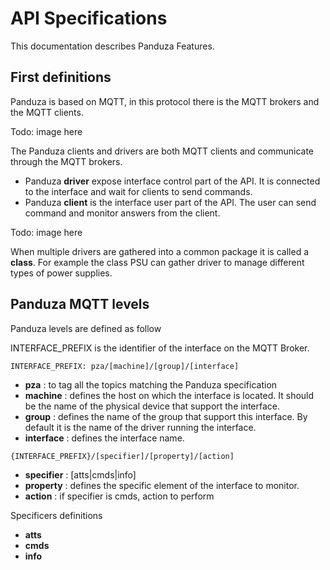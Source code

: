 # API Specifications

This documentation describes Panduza Features.

## First definitions

Panduza is based on MQTT, in this protocol there is the MQTT brokers and the MQTT clients.

Todo: image here

The Panduza clients and drivers are both MQTT clients and communicate through the MQTT brokers.

- Panduza **driver** expose interface control part of the API. It is connected to the interface and wait for clients to send commands.
- Panduza **client** is the interface user part of the API. The user can send command and monitor answers from the client.

Todo: image here

When multiple drivers are gathered into a common package it is called a **class**.
For example the class PSU can gather driver to manage different types of power supplies.

## Panduza MQTT levels

Panduza levels are defined as follow

INTERFACE_PREFIX is the identifier of the interface on the MQTT Broker.

```
INTERFACE_PREFIX: pza/[machine]/[group]/[interface]
```

- **pza**       : to tag all the topics matching the Panduza specification
- **machine**   : defines the host on which the interface is located. It should be the name of the physical device that support the interface.
- **group**     : defines the name of the group that support this interface. By default it is the name of the driver running the interface.
- **interface** : defines the interface name.

```
{INTERFACE_PREFIX}/[specifier]/[property]/[action]
```

- **specifier** : [atts|cmds|info]
- **property**  : defines the specific element of the interface to monitor.
- **action**    : if specifier is cmds, action to perform

Specificers definitions

- **atts**
- **cmds**
- **info**

